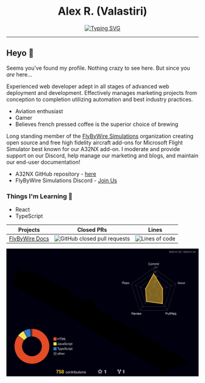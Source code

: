 <h1 align="center"> Alex R. (Valastiri)</h1>

<p align="center">
    <a href="https://git.io/typing-svg"><img src="https://readme-typing-svg.demolab.com?font=Manrope&pause=1000&color=00E0FE&center=true&vCenter=true&width=500&lines=Web+Development+-+Marketing+-+Gaming;Documentation+maintainer+at+FlyByWire+Simulations;Drinks+excessive+amounts+of+coffee" alt="Typing SVG" /></a>
</p>

---

## Heyo :wave:

Seems you've found my profile. Nothing crazy to see here. But since you *are* here...

Experienced web developer adept in all stages of advanced web deployment and development. Effectively manages marketing projects from conception to completion utilizing automation and best 
industry practices.
- Aviation enthusiast
- Gamer
- Believes french pressed coffee is the superior choice of brewing

Long standing member of the [FlyByWire Simulations](https://flybywiresim.com/) organization creating open source and free high fidelity aircraft add-ons for Microsoft Flight Simulator best known 
for our A32NX add-on. I moderate and provide support on our Discord, help manage our marketing and blogs, and maintain our end-user documentation!

- A32NX GitHub repository - [here](https://github.com/flybywiresim/a32nx/)
- FlyByWire Simulations Discord - [Join Us](https://discord.gg/flybywire)

### Things I'm Learning 🌱
- React
- TypeScript


| **Projects**                                           | **Closed PRs**                                                                                                                             | **Lines**                                                                                          |
|--------------------------------------------------------|--------------------------------------------------------------------------------------------------------------------------------------------|----------------------------------------------------------------------------------------------------|
| [FlyByWire Docs](https://github.com/flybywiresim/docs) | ![GitHub closed pull requests](https://img.shields.io/github/issues-pr-closed/Valastiri/docs?color=green&logo=github&style=for-the-badge)  | ![Lines of code](https://img.shields.io/tokei/lines/github.com/Valastiri/docs?style=for-the-badge) |



![profile contributions graph](profile-3d-contrib/profile-night-rainbow.svg)


<!--
**Valastiri/Valastiri** is a ✨ _special_ ✨ repository because its `README.md` (this file) appears on your GitHub profile.

Here are some ideas to get you started:

- 🔭 I’m currently working on ...
- 🌱 I’m currently learning ...
- 👯 I’m looking to collaborate on ...
- 🤔 I’m looking for help with ...
- 💬 Ask me about ...
- 📫 How to reach me: ...
- 😄 Pronouns: ...
- ⚡ Fun fact: ...
-->
